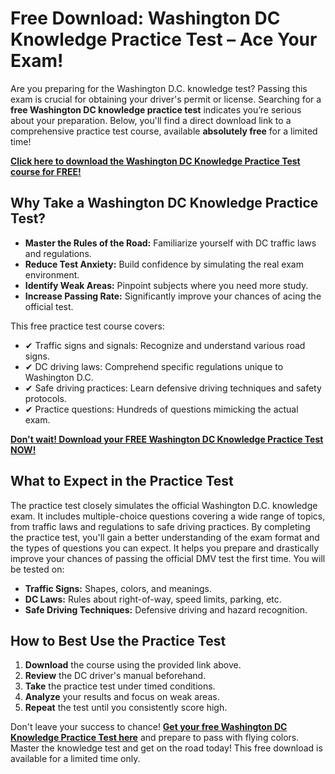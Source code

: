 # Free Download: Washington DC Knowledge Practice Test – Ace Your Exam!

Are you preparing for the Washington D.C. knowledge test? Passing this exam is crucial for obtaining your driver's permit or license. Searching for a **free Washington DC knowledge practice test** indicates you’re serious about your preparation. Below, you'll find a direct download link to a comprehensive practice test course, available **absolutely free** for a limited time!

[**Click here to download the Washington DC Knowledge Practice Test course for FREE!**](https://udemywork.com/washington-dc-knowledge-practice-test)

## Why Take a Washington DC Knowledge Practice Test?

*   **Master the Rules of the Road:** Familiarize yourself with DC traffic laws and regulations.
*   **Reduce Test Anxiety:** Build confidence by simulating the real exam environment.
*   **Identify Weak Areas:** Pinpoint subjects where you need more study.
*   **Increase Passing Rate:** Significantly improve your chances of acing the official test.

This free practice test course covers:

*   ✔ Traffic signs and signals: Recognize and understand various road signs.
*   ✔ DC driving laws: Comprehend specific regulations unique to Washington D.C.
*   ✔ Safe driving practices: Learn defensive driving techniques and safety protocols.
*   ✔ Practice questions: Hundreds of questions mimicking the actual exam.

[**Don't wait! Download your FREE Washington DC Knowledge Practice Test NOW!**](https://udemywork.com/washington-dc-knowledge-practice-test)

## What to Expect in the Practice Test

The practice test closely simulates the official Washington D.C. knowledge exam. It includes multiple-choice questions covering a wide range of topics, from traffic laws and regulations to safe driving practices. By completing the practice test, you'll gain a better understanding of the exam format and the types of questions you can expect. It helps you prepare and drastically improve your chances of passing the official DMV test the first time. You will be tested on:

*   **Traffic Signs:** Shapes, colors, and meanings.
*   **DC Laws:** Rules about right-of-way, speed limits, parking, etc.
*   **Safe Driving Techniques:** Defensive driving and hazard recognition.

## How to Best Use the Practice Test

1.  **Download** the course using the provided link above.
2.  **Review** the DC driver's manual beforehand.
3.  **Take** the practice test under timed conditions.
4.  **Analyze** your results and focus on weak areas.
5.  **Repeat** the test until you consistently score high.

Don't leave your success to chance! **[Get your free Washington DC Knowledge Practice Test here](https://udemywork.com/washington-dc-knowledge-practice-test)** and prepare to pass with flying colors. Master the knowledge test and get on the road today! This free download is available for a limited time only.
